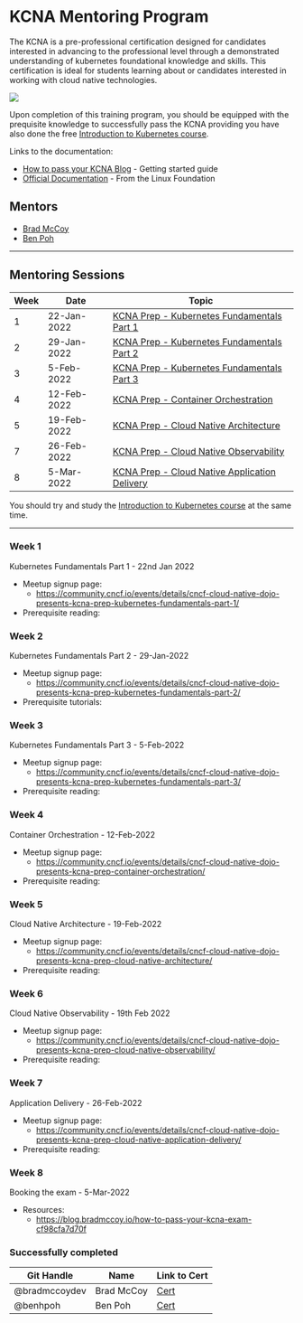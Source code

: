 # KCNA Mentoring Program

The KCNA is a pre-professional certification designed for candidates interested in advancing to the professional level through a demonstrated understanding of kubernetes foundational knowledge and skills. This certification is ideal for students learning about or candidates interested in working with cloud native technologies.

<a href="https://training.linuxfoundation.org/certification/kubernetes-cloud-native-associate/">
    <img src = "https://training.linuxfoundation.org/wp-content/uploads/2021/09/KCNA-Logo-300x300.png"/>
</a>

Upon completion of this training program, you should be equipped with the prequisite knowledge to successfully pass the KCNA providing you have also done the free [Introduction to Kubernetes course](https://training.linuxfoundation.org/training/introduction-to-kubernetes).

Links to the documentation:
- [How to pass your KCNA Blog](https://blog.bradmccoy.io/how-to-pass-your-kcna-exam-cf98cfa7d70f) - Getting started guide
- [Official Documentation](https://training.linuxfoundation.org/certification/kubernetes-cloud-native-associate) - From the Linux Foundation

## Mentors
- [Brad McCoy](https://github.com/bradmccoydev)
- [Ben Poh](https://github.com/benhpoh)

---
## Mentoring Sessions
| Week | Date | Topic |
| --- | --- | --- |
| 1 | 22-Jan-2022 | [KCNA Prep - Kubernetes Fundamentals Part 1](#week-1)|
| 2 | 29-Jan-2022 | [KCNA Prep - Kubernetes Fundamentals Part 2](#week-2)|
| 3 | 5-Feb-2022  | [KCNA Prep - Kubernetes Fundamentals Part 3](#week-3)|
| 4 | 12-Feb-2022 | [KCNA Prep - Container Orchestration](#week-4)|
| 5 | 19-Feb-2022 | [KCNA Prep - Cloud Native Architecture](#week-5)|
| 7 | 26-Feb-2022 | [KCNA Prep - Cloud Native Observability](#week-6)|
| 8 | 5-Mar-2022  | [KCNA Prep - Cloud Native Application Delivery](#week-7)|

You should try and study the [Introduction to Kubernetes course](https://training.linuxfoundation.org/training/introduction-to-kubernetes) at the same time.

---
### Week 1
Kubernetes Fundamentals Part 1 - 22nd Jan 2022
- Meetup signup page: 
    - https://community.cncf.io/events/details/cncf-cloud-native-dojo-presents-kcna-prep-kubernetes-fundamentals-part-1/
- Prerequisite reading: 

### Week 2
Kubernetes Fundamentals Part 2 - 29-Jan-2022
- Meetup signup page: 
    - https://community.cncf.io/events/details/cncf-cloud-native-dojo-presents-kcna-prep-kubernetes-fundamentals-part-2/
- Prerequisite tutorials: 

### Week 3
Kubernetes Fundamentals Part 3 - 5-Feb-2022
- Meetup signup page: 
    - https://community.cncf.io/events/details/cncf-cloud-native-dojo-presents-kcna-prep-kubernetes-fundamentals-part-3/
- Prerequisite reading: 


### Week 4
Container Orchestration - 12-Feb-2022
- Meetup signup page: 
    - https://community.cncf.io/events/details/cncf-cloud-native-dojo-presents-kcna-prep-container-orchestration/
- Prerequisite reading: 

### Week 5
Cloud Native Architecture - 19-Feb-2022
- Meetup signup page: 
    - https://community.cncf.io/events/details/cncf-cloud-native-dojo-presents-kcna-prep-cloud-native-architecture/
- Prerequisite reading: 


### Week 6
Cloud Native Observability - 19th Feb 2022
- Meetup signup page: 
    - https://community.cncf.io/events/details/cncf-cloud-native-dojo-presents-kcna-prep-cloud-native-observability/
- Prerequisite reading: 

### Week 7
Application Delivery - 26-Feb-2022
- Meetup signup page: 
    - https://community.cncf.io/events/details/cncf-cloud-native-dojo-presents-kcna-prep-cloud-native-application-delivery/
- Prerequisite reading: 

### Week 8
Booking the exam - 5-Mar-2022
- Resources:
    - https://blog.bradmccoy.io/how-to-pass-your-kcna-exam-cf98cfa7d70f

### Successfully completed
| Git Handle | Name | Link to Cert |
| --- | --- | --- |
| @bradmccoydev | Brad McCoy | [Cert](https://www.credly.com/badges/5f087465-e6e1-4550-ab9e-f0ba8078416e) |
| @benhpoh | Ben Poh | [Cert](https://ti-user-certificates.s3.amazonaws.com/e0df7fbf-a057-42af-8a1f-590912be5460/895a2768-8c4a-4be0-a73f-c437f4cfad6d-benjamin-poh-af3c6051-79ca-45c8-b12b-1e631e4cc074-certificate.pdf) |
